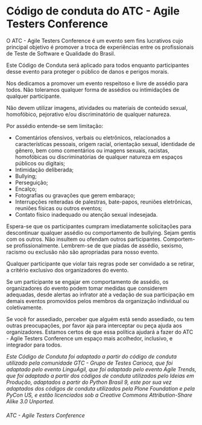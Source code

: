 # Código de conduta do ATC - Agile Testers Conference

O ATC - Agile Testers Conference é um evento sem fins lucrativos cujo principal objetivo é promover a troca de experiências entre os profissionais de Teste de Software e Qualidade do Brasil.

Este Código de Conduta será aplicado para todos enquanto participantes desse evento para proteger o público de danos e perigos morais.

Nos dedicamos a promover um evento respeitoso e livre de assédio para todos. Não toleramos qualquer forma de assédios ou intimidações de qualquer participante.

Não devem utilizar imagens, atividades ou materiais de conteúdo sexual, homofóbico, pejorativo e/ou discriminatório de qualquer natureza.

Por assédio entende-se sem limitação:
* Comentários ofensivos, verbais ou eletrônicos, relacionados a características pessoais, origem racial, orientação sexual, identidade de gênero, bem como comentários ou imagens sexuais, racistas, homofóbicas ou discriminatórias de qualquer natureza em espaços públicos ou digitais;
* Intimidação deliberada;
* Bullying;
* Perseguição;
* Encalço;
* Fotografias ou gravações que gerem embaraço;
* Interrupções reiteradas de palestras, bate-papos, reuniões eletrônicas, reuniões físicas ou outros eventos;
* Contato físico inadequado ou atenção sexual indesejada.


Espera-se que os participantes cumpram imediatamente solicitações para descontinuar qualquer assédio ou comportamento de bullying. Sejam gentis com os outros. Não insultem ou ofendam outros participantes. Comportem-se profissionalmente. Lembrem-se de que piadas de assédio, sexismo, racismo ou exclusão não são apropriadas para nosso evento.

Qualquer participante que violar tais regras pode ser convidado a se retirar, a critério exclusivo dos organizadores do evento.

Se um participante se engajar em comportamento de assédio, os organizadores do evento podem tomar medidas que considerem adequadas, desde alertas ao infrator até a vedação de sua participação em demais eventos promovidos pelos membros da organização individual ou coletivamente.

Se você for assediado, perceber que alguém está sendo assediado, ou tem outras preocupações, por favor aja para interceptar ou peça ajuda aos organizadores. Estamos certos de que essa política ajudará a fazer do ATC - Agile Testers Conference um espaço mais acolhedor, inclusivo, e integrador para todos.

*Este Código de Conduta foi adaptado a partir do código de conduta utilizado pela comunidade GTC - Grupo de Testes Carioca, que foi adaptado pelo evento LinguÁgil, que foi adaptado pelo evento Agile Trends, que foi adaptado a partir dos códigos de conduta utilizados pelo Ideias em Produção, adaptados a partir do Python Brasil 9, este por sua vez adaptados dos códigos de conduta utilizados pela Plone Foundation e pela PyCon US, e estão licenciados sob a Creative Commons Attribution-Share Alike 3.0 Unported.*




###### ATC - Agile Testers Conference
